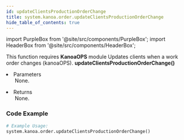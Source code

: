 ```yaml
---
id: updateClientsProductionOrderChange
title: system.kanoa.order.updateClientsProductionOrderChange
hide_table_of_contents: true
---
```


import PurpleBox from '@site/src/components/PurpleBox';
import HeaderBox from '@site/src/components/HeaderBox';

<PurpleBox>This function requires <b>KanoaOPS</b> module</PurpleBox>
<HeaderBox header="Description">Updates clients when a work order changes (kanoaOPS).</HeaderBox>
<HeaderBox header="Syntax">
    <b>updateClientsProductionOrderChange()</b>
    <li>Parameters <br />
        <ul>None.</ul>
    </li>
    <li>Returns <br />
        <ul>None.</ul>
    </li>
</HeaderBox>

### Code Example

```python
# Example Usage:
system.kanoa.order.updateClientsProductionOrderChange()
